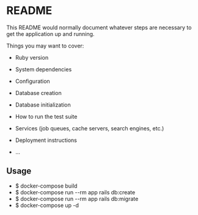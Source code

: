 # README

This README would normally document whatever steps are necessary to get the
application up and running.

Things you may want to cover:

* Ruby version

* System dependencies

* Configuration

* Database creation

* Database initialization

* How to run the test suite

* Services (job queues, cache servers, search engines, etc.)

* Deployment instructions

* ...


## Usage
- $ docker-compose build
- $ docker-compose run --rm app rails db:create
- $ docker-compose run --rm app rails db:migrate
- $ docker-compose up -d
